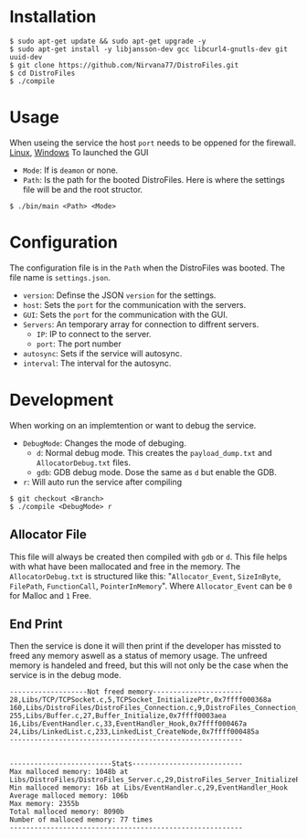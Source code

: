 
# Installation
```
$ sudo apt-get update && sudo apt-get upgrade -y
$ sudo apt-get install -y libjansson-dev gcc libcurl4-gnutls-dev git uuid-dev
$ git clone https://github.com/Nirvana77/DistroFiles.git
$ cd DistroFiles
$ ./compile
```

# Usage
When useing the service the host `port` needs to be oppened for the firewall. [Linux](https://www.cyberciti.biz/faq/how-to-open-firewall-port-on-ubuntu-linux-12-04-14-04-lts/), [Windows](https://learn.microsoft.com/en-us/answers/questions/291348/can39t-open-ports-in-windows-10.html)
To launched the GUI

- `Mode`: If is `deamon` or none.
- `Path`: Is the path for the booted DistroFiles. Here is where the settings file will be and the root structor.

```
$ ./bin/main <Path> <Mode>
```
# Configuration
The configuration file is in the `Path` when the DistroFiles was booted. The file name is `settings.json`.
- `version`: Definse the JSON `version` for the settings.
- `host`: Sets the `port` for the communication with the servers.
- `GUI`: Sets the `port` for the communication with the GUI.
- `Servers`: An temporary array for connection to diffrent servers. 
    - `IP`: IP to connect to the server.
    - `port`: The port number
- `autosync`: Sets if the service will autosync.
- `interval`: The interval for the autosync.
# Development
When working on an implemtention or want to debug the service.
- `DebugMode`: Changes the mode of debuging.
    - `d`: Normal debug mode. This creates the `payload_dump.txt` and `AllocatorDebug.txt` files.
    - `gdb`: GDB debug mode. Dose the same as `d` but enable the GDB. 
- `r`: Will auto run the service after compiling
```
$ git checkout <Branch>
$ ./compile <DebugMode> r
```
## Allocator File
This file will always be created then compiled with `gdb` or `d`. This file helps with what have been mallocated and free in the memory. The `AllocatorDebug.txt` is structured like this: 
"`Allocator_Event`, `SizeInByte`, `FilePath`, `FunctionCall`, `PointerInMemory`". 
Where `Allocator_Event` can be `0` for Malloc and `1` Free.

## End Print
Then the service is done it will then print if the developer has missted to freed any memory aswell as a status of memory usage. The unfreed memory is handeled and freed, but this will not only be the case when the service is in the debug mode.
```
-------------------Not freed memory----------------------
28,Libs/TCP/TCPSocket.c,5,TCPSocket_InitializePtr,0x7ffff000368a
160,Libs/DistroFiles/DistroFiles_Connection.c,9,DistroFiles_Connection_InitializePtr,0x7ffff000387a
255,Libs/Buffer.c,27,Buffer_Initialize,0x7ffff0003aea
16,Libs/EventHandler.c,33,EventHandler_Hook,0x7ffff000467a
24,Libs/LinkedList.c,233,LinkedList_CreateNode,0x7ffff000485a
---------------------------------------------------------


-------------------------Stats---------------------------
Max malloced memory: 1048b at Libs/DistroFiles/DistroFiles_Server.c,29,DistroFiles_Server_InitializePtr
Min malloced memory: 16b at Libs/EventHandler.c,29,EventHandler_Hook
Average malloced memory: 106b
Max memory: 2355b
Total malloced memory: 8090b
Number of malloced memory: 77 times
---------------------------------------------------------
```
